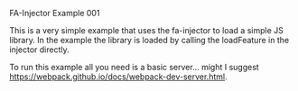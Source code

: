 FA-Injector Example 001

This is a very simple example that uses the fa-injector to load a simple JS
library.  In the example the library is loaded by calling the loadFeature in
the injector directly.

To run this example all you need is a basic server... might I suggest https://webpack.github.io/docs/webpack-dev-server.html.
